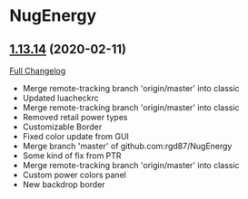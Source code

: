 # NugEnergy

## [1.13.14](https://github.com/rgd87/NugEnergy/tree/1.13.14) (2020-02-11)
[Full Changelog](https://github.com/rgd87/NugEnergy/compare/1.13.13...1.13.14)

- Merge remote-tracking branch 'origin/master' into classic  
- Updated luacheckrc  
- Merge remote-tracking branch 'origin/master' into classic  
- Removed retail power types  
- Customizable Border  
- Fixed color update from GUI  
- Merge branch 'master' of github.com:rgd87/NugEnergy  
- Some kind of fix from PTR  
- Merge remote-tracking branch 'origin/master' into classic  
- Custom power colors panel  
- New backdrop border  
